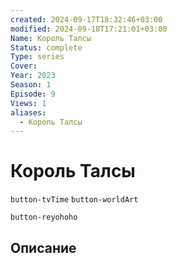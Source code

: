 ```yaml
---
created: 2024-09-17T18:32:46+03:00
modified: 2024-09-18T17:21:01+03:00
Name: Король Талсы
Status: complete
Type: series
Cover: 
Year: 2023
Season: 1
Episode: 9
Views: 1
aliases:
  - Король Талсы
---
```


# Король Талсы



`button-tvTime` `button-worldArt`

`button-reyohoho`


## Описание




